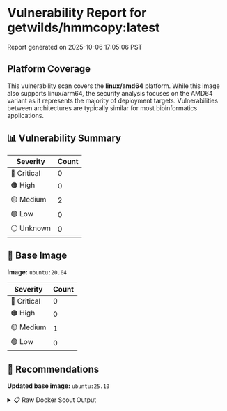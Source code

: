 # Vulnerability Report for getwilds/hmmcopy:latest

Report generated on 2025-10-06 17:05:06 PST

## Platform Coverage

This vulnerability scan covers the **linux/amd64** platform. While this image also supports linux/arm64, the security analysis focuses on the AMD64 variant as it represents the majority of deployment targets. Vulnerabilities between architectures are typically similar for most bioinformatics applications.

## 📊 Vulnerability Summary

| Severity | Count |
|----------|-------|
| 🔴 Critical | 0 |
| 🟠 High | 0 |
| 🟡 Medium | 2 |
| 🟢 Low | 0 |
| ⚪ Unknown | 0 |

## 🐳 Base Image

**Image:** `ubuntu:20.04`

| Severity | Count |
|----------|-------|
| 🔴 Critical | 0 |
| 🟠 High | 0 |
| 🟡 Medium | 1 |
| 🟢 Low | 0 |

## 🔄 Recommendations

**Updated base image:** `ubuntu:25.10`

<details>
<summary>📋 Raw Docker Scout Output</summary>

```text
Target             │  getwilds/hmmcopy:latest-amd64  │    0C     0H     2M     0L   
    digest           │  ec4707662c0f                           │                              
  Base image         │  ubuntu:20.04                           │    0C     0H     1M     0L   
  Updated base image │  ubuntu:25.10                           │    0C     0H     0M     0L   
                     │                                         │                  -1          

What's next:
    View vulnerabilities → docker scout cves getwilds/hmmcopy:latest-amd64
    View base image update recommendations → docker scout recommendations getwilds/hmmcopy:latest-amd64
    Include policy results in your quickview by supplying an organization → docker scout quickview getwilds/hmmcopy:latest-amd64 --org <organization>
```
</details>
